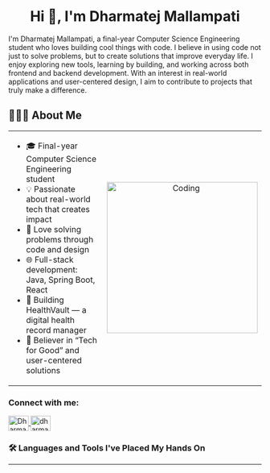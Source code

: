 

<h1 align="center">Hi 👋, I'm Dharmatej Mallampati</h1>

 I'm Dharmatej Mallampati, a final-year Computer Science Engineering student  who loves building cool things with code. I believe in using code not just to solve problems, but to create solutions that improve everyday life. I enjoy exploring new tools, learning by building, and working across both frontend and backend development. With an interest in real-world applications and user-centered design, I aim to contribute to projects that truly make a difference.

###
<h2>👨🏻‍💻 About Me</h2>

<table style="width:100%;">
  <tr>
    <td style="width:50%; vertical-align:top;">
      <ul>
        <li>🎓 Final-year Computer Science Engineering student</li>
        <li>💡 Passionate about real-world tech that creates impact</li>
        <li>🧠 Love solving problems through code and design</li>
        <li>🌐 Full-stack development: Java, Spring Boot, React</li>
        <li>🚀 Building HealthVault — a digital health record manager</li>
        <li>📌 Believer in “Tech for Good” and user-centered solutions</li>
      </ul>
    </td>
    <td style="width:50%; text-align:center;">
      <img src="https://media.giphy.com/media/qgQUggAC3Pfv687qPC/giphy.gif" alt="Coding" width="300"/>
    </td>
  </tr>
</table>







<h3 align="left">Connect with me:</h3>
<p align="left">
  <a href="https://linkedin.com/in/dharmatejmallampati" target="_blank">
    <img align="center" src="https://raw.githubusercontent.com/rahuldkjain/github-profile-readme-generator/master/src/images/icons/Social/linked-in-alt.svg" alt="Dharmatej Mallampati" height="30" width="40" />
  </a>
  <a href="https://instagram.com/dharmaa.tej" target="_blank">
    <img align="center" src="https://raw.githubusercontent.com/rahuldkjain/github-profile-readme-generator/master/src/images/icons/Social/instagram.svg" alt="dharmaa.tej" height="30" width="40" />
  </a>
  
</p>

<h3>🛠️ Languages and Tools I've Placed My Hands On</h3>
<hr/>
